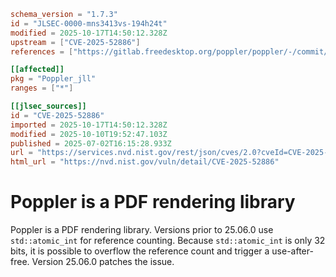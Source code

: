 ```toml
schema_version = "1.7.3"
id = "JLSEC-0000-mns3413vs-194h24t"
modified = 2025-10-17T14:50:12.328Z
upstream = ["CVE-2025-52886"]
references = ["https://gitlab.freedesktop.org/poppler/poppler/-/commit/04bd91684ed41d67ae0f10cde0660e4ed74ac203", "https://gitlab.freedesktop.org/poppler/poppler/-/commit/ac36affcc8486de38e8905a8d6547a3464ff46e5", "https://gitlab.freedesktop.org/poppler/poppler/-/issues/1581", "https://gitlab.freedesktop.org/poppler/poppler/-/merge_requests/1828", "https://securitylab.github.com/advisories/GHSL-2025-054_poppler/"]

[[affected]]
pkg = "Poppler_jll"
ranges = ["*"]

[[jlsec_sources]]
id = "CVE-2025-52886"
imported = 2025-10-17T14:50:12.328Z
modified = 2025-10-10T19:52:47.103Z
published = 2025-07-02T16:15:28.933Z
url = "https://services.nvd.nist.gov/rest/json/cves/2.0?cveId=CVE-2025-52886"
html_url = "https://nvd.nist.gov/vuln/detail/CVE-2025-52886"
```

# Poppler is a PDF rendering library

Poppler is a PDF rendering library. Versions prior to 25.06.0 use `std::atomic_int` for reference counting. Because `std::atomic_int` is only 32 bits, it is possible to overflow the reference count and trigger a use-after-free. Version 25.06.0 patches the issue.

